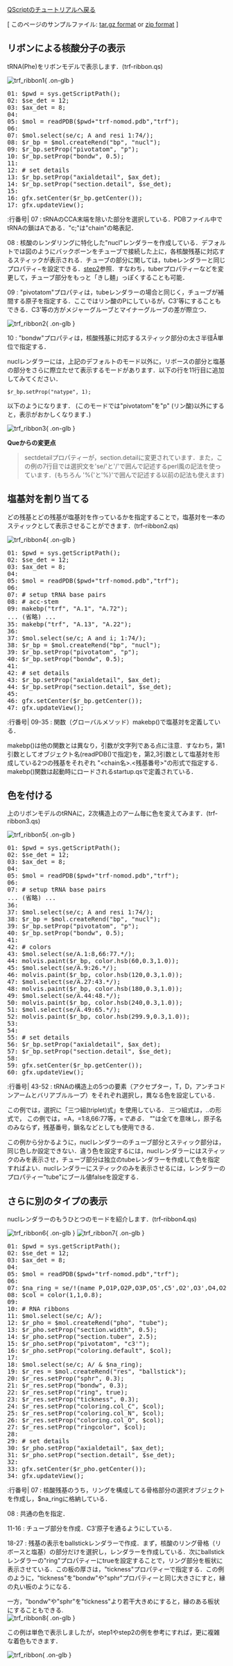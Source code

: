 [QScriptのチュートリアルへ戻る](../../Documents/QScriptのチュートリアル/)



[
このページのサンプルファイル:
[tar.gz format](http://prdownloads.sourceforge.net/cuemol/qscript-tutorial-tRNA1.tar.gz?download) or
[zip format](http://prdownloads.sourceforge.net/cuemol/qscript-tutorial-tRNA1.zip?download)
]

## リボンによる核酸分子の表示

tRNA(Phe)をリボンモデルで表示します．(trf-ribbon.qs) 


![trf_ribbon1](../../assets/images/Documents/QScriptのチュートリアル/StepA1/trf_ribbon1.png){ .on-glb }


<pre>
01: $pwd = sys.getScriptPath();
02: $se_det = 12;
03: $ax_det = 8;
04: 
05: $mol = readPDB($pwd+"trf-nomod.pdb","trf");
06: 
07: $mol.select(se/c; A and resi 1:74/);
08: $r_bp = $mol.createRend("bp", "nucl");
09: $r_bp.setProp("pivotatom", "p");
10: $r_bp.setProp("bondw", 0.5);
11: 
12: # set details
13: $r_bp.setProp("axialdetail", $ax_det);
14: $r_bp.setProp("section.detail", $se_det);
15: 
16: gfx.setCenter($r_bp.getCenter());
17: gfx.updateView();
</pre>

:行番号|
07
:   tRNAのCCA末端を除いた部分を選択している．PDBファイル中でtRNAの鎖はAである．"c;"は"chain"の略表記．

08
:   核酸のレンダリングに特化した"nucl"レンダラーを作成している．デフォルトでは図のようにバックボーンをチューブで接続した上に，各核酸残基に対応するスティックが表示される．チューブの部分に関しては，tubeレンダラーと同じプロパティ−を設定できる．[step2](../../Documents/QScriptのチュートリアル/Step2)参照．すなわち，tuberプロパティーなどを変更して，チューブ部分をもっと「きし麺」っぽくすることも可能． 

09
:   "pivotatom"プロパティは，tubeレンダラーの場合と同じく，チューブが補間する原子を指定する．ここではリン酸のPにしているが，C3'等にすることもできる．C3'等の方がメジャーグルーブとマイナーグルーブの差が際立つ． 


![trf_ribbon2](../../assets/images/Documents/QScriptのチュートリアル/StepA1/trf_ribbon2.png){ .on-glb }

10
:   "bondw"プロパティは，核酸残基に対応するスティック部分の太さ半径Å単位で指定する． 


nuclレンダラーには，上記のデフォルトのモード以外に，リボースの部分と塩基の部分をさらに際立たせて表示するモードがあります．以下の行を11行目に追加してみてください． 

```
$r_bp.setProp("natype", 1);
```

以下のようになります．
(このモードでは"pivotatom"を"p" (リン酸)以外にすると，表示がおかしくなります．)

![trf_ribbon3](../../assets/images/Documents/QScriptのチュートリアル/StepA1/trf_ribbon3.png){ .on-glb }


**Queからの変更点**

>sectdetailプロパティーが，section.detailに変更されています．また，この例の7行目では選択文を'se/'と'/'で囲んで記述するperl風の記法を使っています．(もちろん
'%{'と'%}'で囲んで記述する以前の記法も使えます)

## 塩基対を割り当てる

どの残基とどの残基が塩基対を作っているかを指定することで，塩基対を一本のスティックとして表示させることができます．(trf-ribbon2.qs) 


![trf_ribbon4](../../assets/images/Documents/QScriptのチュートリアル/StepA1/trf_ribbon4.png){ .on-glb }


<pre>
01: $pwd = sys.getScriptPath();
02: $se_det = 12;
03: $ax_det = 8;
04: 
05: $mol = readPDB($pwd+"trf-nomod.pdb","trf");
06: 
07: # setup tRNA base pairs
08: # acc-stem
09: makebp("trf", "A.1", "A.72");
... (省略) ...
35: makebp("trf", "A.13", "A.22");
36: 
37: $mol.select(se/c; A and i; 1:74/);
38: $r_bp = $mol.createRend("bp", "nucl");
39: $r_bp.setProp("pivotatom", "p");
40: $r_bp.setProp("bondw", 0.5);
41: 
42: # set details
43: $r_bp.setProp("axialdetail", $ax_det);
44: $r_bp.setProp("section.detail", $se_det);
45: 
46: gfx.setCenter($r_bp.getCenter());
47: gfx.updateView();
</pre>

:行番号|
09-35
:   関数（グローバルメソッド）makebp()で塩基対を定義している．

makebp()は他の関数とは異なり，引数が文字列である点に注意．すなわち，第1引数としてオブジェクト名(readPDB()で指定)を，第2,3引数として塩基対を形成している2つの残基をそれぞれ "<chain名>.<残基番号>"の形式で指定する．
makebp()関数は起動時にロードされるstartup.qsで定義されている．


## 色を付ける

上のリボンモデルのtRNAに，2次構造上のアーム毎に色を変えてみます．(trf-ribbon3.qs) 


![trf_ribbon5](../../assets/images/Documents/QScriptのチュートリアル/StepA1/trf_ribbon5.png){ .on-glb }


<pre>
01: $pwd = sys.getScriptPath();
02: $se_det = 12;
03: $ax_det = 8;
04: 
05: $mol = readPDB($pwd+"trf-nomod.pdb","trf");
06: 
07: # setup tRNA base pairs
... (省略) ...
36: 
37: $mol.select(se/c; A and resi 1:74/);
38: $r_bp = $mol.createRend("bp", "nucl");
39: $r_bp.setProp("pivotatom", "p");
40: $r_bp.setProp("bondw", 0.5);
41: 
42: # colors
43: $mol.select(se/A.1:8,66:77.*/);
44: molvis.paint($r_bp, color.hsb(60,0.3,1.0));
45: $mol.select(se/A.9:26.*/);
46: molvis.paint($r_bp, color.hsb(120,0.3,1.0));
47: $mol.select(se/A.27:43.*/);
48: molvis.paint($r_bp, color.hsb(180,0.3,1.0));
49: $mol.select(se/A.44:48.*/);
50: molvis.paint($r_bp, color.hsb(240,0.3,1.0));
51: $mol.select(se/A.49:65.*/);
52: molvis.paint($r_bp, color.hsb(299.9,0.3,1.0));
53: 
54: 
55: # set details
56: $r_bp.setProp("axialdetail", $ax_det);
57: $r_bp.setProp("section.detail", $se_det);
58: 
59: gfx.setCenter($r_bp.getCenter());
60: gfx.updateView();
</pre>

:行番号|
43-52
:   tRNAの構造上の5つの要素（アクセプター，T，D，アンチコドンアームとバリアブルループ）をそれぞれ選択し，異なる色を設定している．

この例では，選択に「三つ組(triplet)式」を使用している．
三つ組式は，<chain>.<residue>.<atom>の形式で，
この例では，<chain>=A，<residue>=1:8,66:77等，<atom>=*である．
"*"は全てを意味し，原子名のみならず，残基番号，鎖名などとしても使用できる．

この例から分かるように，nuclレンダラーのチューブ部分とスティック部分は，同じ色しか設定できない．違う色を設定するには，nuclレンダラーにはスティックのみを表示させ，チューブ部分は独立のtubeレンダラーを作成して色を指定すればよい．nuclレンダラーにスティックのみを表示させるには，レンダラーのプロパティー"tube"にブール値falseを設定する．

## さらに別のタイプの表示

nuclレンダラーのもうひとつのモードを紹介します．(trf-ribbon4.qs)

![trf_ribbon6](../../assets/images/Documents/QScriptのチュートリアル/StepA1/trf_ribbon6.png){ .on-glb } ![trf_ribbon7](../../assets/images/Documents/QScriptのチュートリアル/StepA1/trf_ribbon7.png){ .on-glb }

<pre>
01: $pwd = sys.getScriptPath();
02: $se_det = 12;
03: $ax_det = 8;
04: 
05: $mol = readPDB($pwd+"trf-nomod.pdb","trf");
06: 
07: $na_ring = se/!(name P,O1P,O2P,O3P,O5',C5',O2',O3',O4,O2,N4,N6,CM5,N2,O6)/;
08: $col = color(1,1,0.8);
09: 
10: # RNA ribbons
11: $mol.select(se/c; A/);
12: $r_pho = $mol.createRend("pho", "tube");
13: $r_pho.setProp("section.width", 0.5);
14: $r_pho.setProp("section.tuber", 2.5);
15: $r_pho.setProp("pivotatom", "c3'");
16: $r_pho.setProp("coloring.default", $col);
17: 
18: $mol.select(se/c; A/ & $na_ring);
19: $r_res = $mol.createRend("res", "ballstick");
20: $r_res.setProp("sphr", 0.3);
21: $r_res.setProp("bondw", 0.3);
22: $r_res.setProp("ring", true);
23: $r_res.setProp("tickness", 0.3);
24: $r_res.setProp("coloring.col_C", $col);
25: $r_res.setProp("coloring.col_N", $col);
26: $r_res.setProp("coloring.col_O", $col);
27: $r_res.setProp("ringcolor", $col);
28: 
29: # set details
30: $r_pho.setProp("axialdetail", $ax_det);
31: $r_pho.setProp("section.detail", $se_det);
32: 
33: gfx.setCenter($r_pho.getCenter());
34: gfx.updateView();
</pre>

:行番号|
07
:   核酸残基のうち，リングを構成してる骨格部分の選択オブジェクトを作成し，$na_ringに格納している． 

08
:   共通の色を指定． 

11-16
:   チューブ部分を作成．C3'原子を通るようにしている． 

18-27
:   残基の表示をballstickレンダラーで作成．まず，核酸のリング骨格（リボースと塩基）の部分だけを選択し，レンダラーを作成している．次にballstickレンダラーの"ring"プロパティーにtrueを設定することで，リング部分を板状に表示させている．この板の厚さは，"tickness"プロパティーで指定する．この例のように，"tickness"を"bondw"や"sphr"プロパティーと同じ大きさにすと，縁の丸い板のようになる．

一方，"bondw"や"sphr"を"tickness"より若干大きめにすると，縁のある板状にすることもできる.<br />
![trf_ribbon8](../../assets/images/Documents/QScriptのチュートリアル/StepA1/trf_ribbon8.png){ .on-glb }

この例は単色で表示しましたが，step1やstep2の例を参考にすれば，更に複雑な着色もできます．


![trf_ribbon](../../assets/images/Documents/QScriptのチュートリアル/StepA1/trf_ribbon.jpg){ .on-glb }


